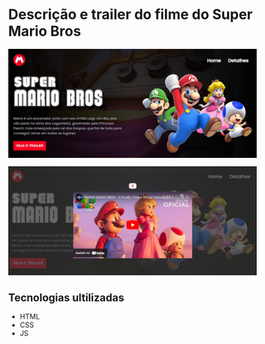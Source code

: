 # Descrição e trailer do filme do Super Mario Bros


[<img src="./src/imagens/Site do mario 1.jpeg" alt="Site do Super Mario Bros">](https://camillevale.github.io/Super-Mario/)

[<img src="./src/imagens/site do mario 2.jpeg" alt="Site do Super Mario Bros">](https://camillevale.github.io/Super-Mario/)

## Tecnologias ultilizadas
- HTML 
- CSS
- JS
